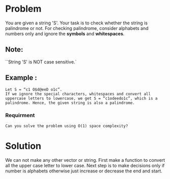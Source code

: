 # Problem

You are given a string 'S'. Your task is to check whether the string is palindrome or not. For checking palindrome, consider alphabets and numbers only and ignore the **symbols** and **whitespaces**.

## Note:

``String 'S' is NOT case sensitive.`

## Example :

```
Let S = “c1 O$d@eeD o1c”.
If we ignore the special characters, whitespaces and convert all uppercase letters to lowercase, we get S = “c1odeedo1c”, which is a palindrome. Hence, the given string is also a palindrome.

```

### Requirment

```
Can you solve the problem using O(1) space complexity?

```

# Solution

We can not make any other vector or string. First make a function to convert all the upper case letter to lower case. Next step is to make decisions only if number is alphabets otherwise just increase or decrease the end and start.
